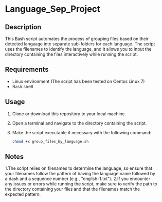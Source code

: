 # Language_Sep_Project

## Description

This Bash script automates the process of grouping files based on their detected language into separate sub-folders for each language. The script uses the filenames to identify the language, and it allows you to input the directory containing the files interactively while running the script.

## Requirements

- Linux environment (The script has been tested on Centos Linux 7)
- Bash shell

## Usage

1. Clone or download this repository to your local machine.
2. Open a terminal and navigate to the directory containing the script.
3. Make the script executable if necessary with the following command:

   ```bash
   chmod +x group_files_by_language.sh

## Notes

1.The script relies on filenames to determine the language, so ensure that your filenames follow the pattern of having the language name followed by a dash and a sequence number (e.g., "english-1.txt").
2.If you encounter any issues or errors while running the script, make sure to verify the path to the directory containing your files and that the filenames match the expected pattern.
